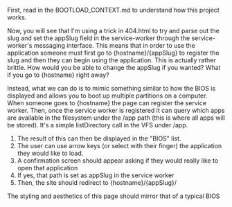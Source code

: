 First, read in the BOOTLOAD_CONTEXT.md to understand how this project works.

Now, you will see that I'm using a trick in 404.html to try and parse out the slug and set the
appSlug field in the service-worker through the service-worker's messaging interface. This means
that in order to use the application someone must first go to {hostname}/{appSlug} to register the
slug and then they can begin using the application. This is actually rather brittle. How would you
be able to change the appSlug if you wanted? What if you go to {hostname} right away?

Instead, what we can do is to mimic something similar to how the BIOS is displayed and allows you to
boot up multiple partitions on a computer. When someone goes to {hostname} the page can register the
service worker. Then, once the service worker is registered it can query which apps are available in
the filesystem under the /app path (this is where all apps will be stored). It's a simple
listDirectory call in the VFS under /app.

1. The result of this can then be displayed in the "BIOS" list.
2. The user can use arrow keys (or select with their finger) the application they would like to
   load.
3. A confirmation screen should appear asking if they would really like to open that application
4. If yes, that path is set as appSlug in the service worker
5. Then, the site should redirect to {hostname}/{appSlug}/

The styling and aesthetics of this page should mirror that of a typical BIOS

